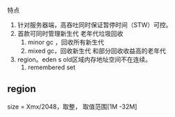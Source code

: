 特点
1. 针对服务器端，高吞吐同时保证暂停时间（STW）可控。
2. 首款可同时管理新生代 老年代垃圾回收
	1. minor gc ，回收所有新生代
	2. mixed gc，回收新生代 和部分回收收益高的老年代
3. region。eden s old区域内存地址空间不在连续。
	1. remembered set 



## region
size = Xmx/2048，取整， 取值范围[1M -32M]
